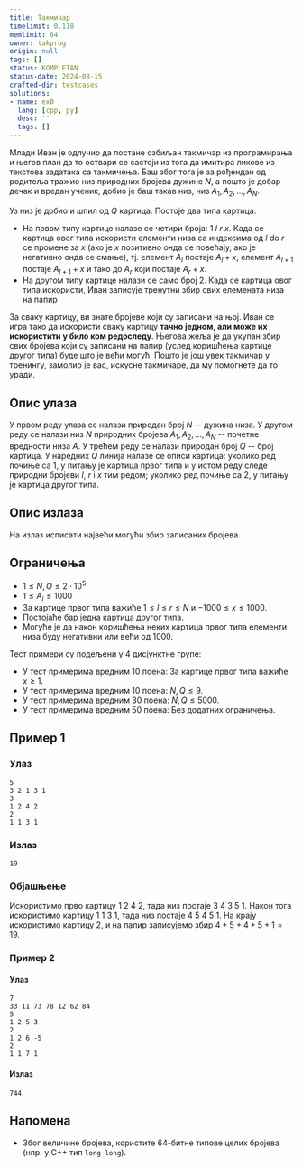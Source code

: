 ```yaml
---
title: Такмичар
timelimit: 0.118
memlimit: 64
owner: takprog
origin: null
tags: []
status: KOMPLETAN
status-date: 2024-08-15
crafted-dir: testcases
solutions:
- name: ex0
  lang: [cpp, py]
  desc: ''
  tags: []
---
```


Млади Иван је одлучио да постане озбиљан такмичар из програмирања и његов план да то оствари се састоји из тога да имитира ликове из текстова задатака са такмичења. Баш због тога је за рођендан од родитеља тражио низ природних бројева дужине $N$, а пошто је добар дечак и вредан ученик, добио је баш такав низ, низ $A_1, A_2, ..., A_N$.

Уз низ је добио и шпил од $Q$ картица. Постоје два типа картица: 

- На првом типу картице налазе се четири броја: $1$ $l$ $r$ $x$. Када се картица овог типа искористи елементи низа са индексима од $l$ do $r$ се промене за $x$ (ако је $x$ позитивно онда се повећају, ако је негативно онда се смање), тј. елемент $A_l$ постаје $A_l + x$, елемент $A_{l+1}$ постаје $A_{l+1} + x$ и тако до $A_r$ који постаје $A_r + x$.
- На другом типу картице налази се само број $2$. Када се картица овог типа искористи, Иван записује тренутни збир свих елемената низа на папир

За сваку картицу, ви знате бројеве који су записани на њој.  Иван се игра тако да искористи сваку картицу **тачно једном, али може их искористити у било ком редоследу**. Његова жеља је да укупан збир свих бројева који су записани на папир (услед коришћења картице другог типа) буде што је већи могућ. Пошто је још увек такмичар у тренингу, замолио је вас, искусне такмичаре, да му помогнете да то уради.

## Опис улаза
У првом реду улаза се налази природан број $N$ -- дужина низа. 
У другом реду се налази низ $N$ природних бројева $A_1, A_2, ...  ,A_N$ -- почетне вредности низа $A$. 
У трећем реду се налази природан број $Q$ -- број картица. 
У наредних $Q$ линија налазе се описи картица: уколико ред почиње са $1$, у питању је картица првог типа и у истом реду следе природни бројеви $l$, $r$ i $x$ тим редом; уколико ред почиње са $2$, у питању је картица другог типа.

## Опис излаза

На излаз исписати највећи могући збир записаних бројева. 

## Ограничења

-   $1 \leq N,Q \leq 2\cdot10^5$
-   $1 \leq A_i \leq 1000$
- За картице првог типа важиће $1 \leq l \leq r \leq N$ и $-1000 \leq x \leq 1000$.
-  Постојаће бар једна картица другог типа.
- Могуће је да након коришћења неких картица првог типа елементи низа буду негативни или већи од $1000$.

Тест примери су подељени у 4 дисјунктне групе:

-   У тест примерима вредним $10$ поена: За картице првог типа важиће $x \geq 1$.
-   У тест примерима вредним $10$ поена: $N, Q\leq 9$.
-   У тест примерима вредним $30$ поена: $N, Q \leq 5000$.
-   У тест примерима вредним $50$ поена: Без додатних ограничења.

## Пример 1

### Улаз

```
5
3 2 1 3 1
3
1 2 4 2
2
1 1 3 1
```

### Излаз

```
19
```

### Објашњење
Искористимо прво картицу $1$ $2$ $4$ $2$, тада низ постаје $3$ $4$ $3$ $5$ $1$. Након тога искористимо картицу $1$ $1$ $3$ $1$, тада низ постаје $4$ $5$ $4$ $5$ $1$. На крају искористимо картицу $2$, и на папир записујемо збир $4+5+4+5+1=19$.

### Пример 2

#### Улаз

```
7
33 11 73 78 12 62 84
5
1 2 5 3
2
1 2 6 -5
2
1 1 7 1
```

#### Излаз

```
744
```

## Напомена

* Због величине бројева, користите 64-битне типове целих бројева (нпр. у C++ тип `long long`).



